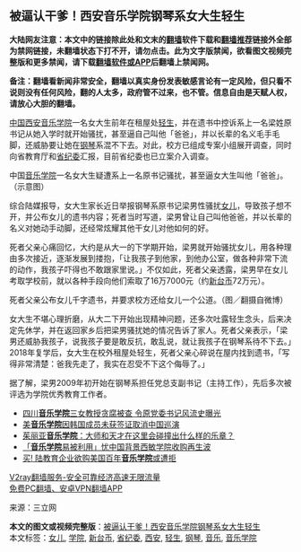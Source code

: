  <h2>被逼认干爹！西安音乐学院钢琴系女大生轻生</h2> <p class="notice"><b>大陆网友注意：本文中的链接除此处和文末的<a href="https://github.com/bannedbook/fanqiang" >翻墙</a>软件下载和<a href="https://github.com/killgcd/justmysocks/blob/master/README.md">翻墙推荐</a>链接外全部为禁网链接，未翻墙状态下打不开，请勿点击。此为文字版禁闻，欲看图文视频完整版和更多禁闻，请下载<a href="https://github.com/bannedbook/fanqiang">翻墙软件或APP</a>后翻墙上禁闻网。</p><p>备注：翻墙看新闻非常安全，翻墙以真实身份发表敏感言论有一定风险，但只看不说则没有任何风险，翻的人太多，政府管不过来，也不管。信息自由是天赋人权，请放心大胆的翻墙。</b></p>  <div class="entry"> <p id="conimg"></p> <p><span class='wp_keywordlink_affiliate'><a href="https://www.bannedbook.org/" title="中国" target="_blank">中国</a></span><a href="https://www.bannedbook.org/bnews/tag/%e8%a5%bf%e5%ae%89/" class="st_tag internal_tag" rel="tag" title="标签 西安 下的日志">西安</a><a href="https://www.bannedbook.org/bnews/tag/%e9%9f%b3%e4%b9%90%e5%ad%a6%e9%99%a2/" class="st_tag internal_tag" rel="tag" title="标签 音乐学院 下的日志">音乐学院</a>一名女大生前年在租屋处<a href="https://www.bannedbook.org/bnews/tag/%E8%BD%BB%E7%94%9F/" class="st_tag internal_tag" rel="tag" title="标签 轻生 下的日志">轻生</a>，并在遗书中控诉系上一名梁姓原书记从她入学时就开始骚扰，甚至逼自己叫他「爸爸」，并以长辈的名义毛手毛脚，还威胁要让她在<a href="https://www.bannedbook.org/bnews/tag/%e9%92%a2%e7%90%b4/" class="st_tag internal_tag" rel="tag" title="标签 钢琴 下的日志">钢琴</a>系混不下去。对此，校方已组成专案小组展开调查，同时向省教育厅和<a href="https://www.bannedbook.org/bnews/tag/%E7%9C%81%E7%BA%AA%E5%A7%94/" class="st_tag internal_tag" rel="tag" title="标签 省纪委 下的日志">省纪委</a>汇报，目前省纪委也已立案介入调查。</p> <p></p>  <p>中国<a href="https://www.bannedbook.org/bnews/tag/%e9%9f%b3%e4%b9%90/" class="st_tag internal_tag" rel="tag" title="标签 音乐 下的日志">音乐</a><a href="https://www.bannedbook.org/bnews/tag/%E5%AD%A6%E9%99%A2/" class="st_tag internal_tag" rel="tag" title="标签 学院 下的日志">学院</a>一名女大生疑遭系上一名原书记骚扰，甚至逼女大生叫他「爸爸」。（示意图）</p> <p>综合陆媒报导，女大生家长近日举报钢琴系原书记梁男性骚扰<a href="https://www.bannedbook.org/bnews/tag/%e5%a5%b3%e5%84%bf/" class="st_tag internal_tag" rel="tag" title="标签 女儿 下的日志">女儿</a>，导致孩子想不开，并公布女儿的遗书内容；死者当时写道，梁男曾让自己叫他爸爸，并以长辈的名义对她动手动脚，还经常炫耀其他干女儿对他如何的好。</p> <p>死者父亲心痛回忆，大约是从大一的下学期开始，梁男就开始骚扰女儿，用各种理由多次接近，逐渐发展到搂抱，「让我孩子到他家，到他办公室，做各种非常下流的动作，我孩子吓得也不敢跟家里说。」不仅如此，死者父亲透露，梁男早在女儿考取学校前，就以各种手段向他们索取了16万7000元（约<a href="https://www.bannedbook.org/bnews/tag/%E6%96%B0%E5%8F%B0%E5%B8%81/" class="st_tag internal_tag" rel="tag" title="标签 新台币 下的日志">新台币</a>72万元）。</p>  <p></p> <p>死者父亲公布女儿千字遗书，并要求校方还给女儿一个公道。（图／翻摄自微博）</p> <p>女大生不堪心理折磨，从大二下开始出现精神问题，还多次吐露轻生念头，后来决定先休学，并在返回家乡后把梁男骚扰她的情况告诉了家人。死者父亲表示，「梁男还威胁我孩子，说我孩子要是敢反抗，敢乱说，就让我孩子在钢琴系待不下去。」2018年复学后，女大生在校外租屋处轻生，死者父亲心碎说在屋内找到遗书，「写得非常清楚：爸我先走了，我实在忍受不下这个侮辱了。」</p>  <p>据了解，梁男2009年初开始在钢琴系担任党总支副书记（主持工作），先后多次被评选为学院优秀教育工作者。</p> <ul class='op-related-articles' title='相关阅读'> <li><a href='https://www.bannedbook.org/bnews/cnnews/20200813/1379317.html' target='_blank'>四川<b>音乐学院</b>三女教授贪腐被查 令原党委书记风流史曝光</a></li> <li><a href='https://www.bannedbook.org/bnews/headline/20191031/1215488.html' target='_blank'>美<b>音乐学院</b>因韩国成员未获签证取消中国巡演</a></li> <li><a href='https://www.bannedbook.org/bnews/cnnews/20191014/1206542.html' target='_blank'>茱丽亚<b>音乐学院</b>：大师和天才在这里会碰撞出什么样的乐章？</a></li> <li><a href='https://www.bannedbook.org/bnews/baitai/20190312/1095876.html' target='_blank'>「<b>音乐学院</b>易被利用」忧中国背景西敏学院收购再生波</a></li> <li><a href='https://www.bannedbook.org/bnews/baitai/20190305/1092281.html' target='_blank'>买! 陆教育企业欲购美国百年<b>音乐学院</b>或遭拒</a></li> </ul> <p class="texttj"> <a href="https://www.bannedbook.org/forum23/topic22702.html" target="_blank">V2ray翻墙服务-安全可靠经济高速无限流量</a><br/> <a href="https://github.com/bannedbook/fanqiang/wiki/%E7%A6%81%E9%97%BB%E7%BD%91%E5%AE%89%E5%8D%93%E7%BF%BB%E5%A2%99%E6%96%B0%E9%97%BBAPP" target="_blank">免费PC翻墙、安卓VPN翻墙APP</a></p><p> 来源：三立网 </p><a name='sharetosocial'></a>       <div><b>本文的图文或视频完整版</b>：<a href='https://www.bannedbook.org/bnews/cnnews/20201119/1433490.html'>被逼认干爹！西安音乐学院钢琴系女大生轻生</a></div>  </div><!--END ENTRY--> <div class="postfooter"> <div>本文标签：<a href="https://www.bannedbook.org/bnews/tag/%e5%a5%b3%e5%84%bf/" rel="tag">女儿</a>, <a href="https://www.bannedbook.org/bnews/tag/%E5%AD%A6%E9%99%A2/" rel="tag">学院</a>, <a href="https://www.bannedbook.org/bnews/tag/%E6%96%B0%E5%8F%B0%E5%B8%81/" rel="tag">新台币</a>, <a href="https://www.bannedbook.org/bnews/tag/%E7%9C%81%E7%BA%AA%E5%A7%94/" rel="tag">省纪委</a>, <a href="https://www.bannedbook.org/bnews/tag/%e8%a5%bf%e5%ae%89/" rel="tag">西安</a>, <a href="https://www.bannedbook.org/bnews/tag/%E8%BD%BB%E7%94%9F/" rel="tag">轻生</a>, <a href="https://www.bannedbook.org/bnews/tag/%e9%92%a2%e7%90%b4/" rel="tag">钢琴</a>, <a href="https://www.bannedbook.org/bnews/tag/%e9%9f%b3%e4%b9%90/" rel="tag">音乐</a>, <a href="https://www.bannedbook.org/bnews/tag/%e9%9f%b3%e4%b9%90%e5%ad%a6%e9%99%a2/" rel="tag">音乐学院</a></div>  </div><!--END POSTFOOTER--> 